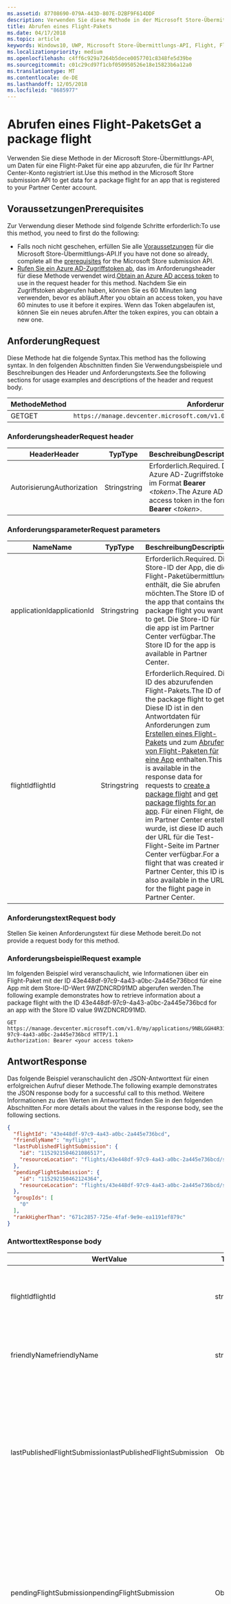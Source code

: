 ```yaml
---
ms.assetid: 87708690-079A-443D-807E-D2BF9F614DDF
description: Verwenden Sie diese Methode in der Microsoft Store-Übermittlungs-API, um Daten für eine Flight-Paket für eine app abzurufen, die für Ihr Partner Center-Konto registriert ist.
title: Abrufen eines Flight-Pakets
ms.date: 04/17/2018
ms.topic: article
keywords: Windows10, UWP, Microsoft Store-Übermittlungs-API, Flight, Flight-Pakete
ms.localizationpriority: medium
ms.openlocfilehash: c4ff6c929a7264b5dece0057701c8348fe5d39be
ms.sourcegitcommit: c01c29cd97f1cbf050950526e18e15823b6a12a0
ms.translationtype: MT
ms.contentlocale: de-DE
ms.lasthandoff: 12/05/2018
ms.locfileid: "8685977"
---
```

# <a name="get-a-package-flight"></a><span data-ttu-id="2eb98-104">Abrufen eines Flight-Pakets</span><span class="sxs-lookup"><span data-stu-id="2eb98-104">Get a package flight</span></span>

<span data-ttu-id="2eb98-105">Verwenden Sie diese Methode in der Microsoft Store-Übermittlungs-API, um Daten für eine Flight-Paket für eine app abzurufen, die für Ihr Partner Center-Konto registriert ist.</span><span class="sxs-lookup"><span data-stu-id="2eb98-105">Use this method in the Microsoft Store submission API to get data for a package flight for an app that is registered to your Partner Center account.</span></span>

## <a name="prerequisites"></a><span data-ttu-id="2eb98-106">Voraussetzungen</span><span class="sxs-lookup"><span data-stu-id="2eb98-106">Prerequisites</span></span>

<span data-ttu-id="2eb98-107">Zur Verwendung dieser Methode sind folgende Schritte erforderlich:</span><span class="sxs-lookup"><span data-stu-id="2eb98-107">To use this method, you need to first do the following:</span></span>

* <span data-ttu-id="2eb98-108">Falls noch nicht geschehen, erfüllen Sie alle [Voraussetzungen](create-and-manage-submissions-using-windows-store-services.md#prerequisites) für die Microsoft Store-Übermittlungs-API.</span><span class="sxs-lookup"><span data-stu-id="2eb98-108">If you have not done so already, complete all the [prerequisites](create-and-manage-submissions-using-windows-store-services.md#prerequisites) for the Microsoft Store submission API.</span></span>
* <span data-ttu-id="2eb98-109">[Rufen Sie ein Azure AD-Zugriffstoken ab](create-and-manage-submissions-using-windows-store-services.md#obtain-an-azure-ad-access-token), das im Anforderungsheader für diese Methode verwendet wird.</span><span class="sxs-lookup"><span data-stu-id="2eb98-109">[Obtain an Azure AD access token](create-and-manage-submissions-using-windows-store-services.md#obtain-an-azure-ad-access-token) to use in the request header for this method.</span></span> <span data-ttu-id="2eb98-110">Nachdem Sie ein Zugriffstoken abgerufen haben, können Sie es 60 Minuten lang verwenden, bevor es abläuft.</span><span class="sxs-lookup"><span data-stu-id="2eb98-110">After you obtain an access token, you have 60 minutes to use it before it expires.</span></span> <span data-ttu-id="2eb98-111">Wenn das Token abgelaufen ist, können Sie ein neues abrufen.</span><span class="sxs-lookup"><span data-stu-id="2eb98-111">After the token expires, you can obtain a new one.</span></span>

## <a name="request"></a><span data-ttu-id="2eb98-112">Anforderung</span><span class="sxs-lookup"><span data-stu-id="2eb98-112">Request</span></span>

<span data-ttu-id="2eb98-113">Diese Methode hat die folgende Syntax.</span><span class="sxs-lookup"><span data-stu-id="2eb98-113">This method has the following syntax.</span></span> <span data-ttu-id="2eb98-114">In den folgenden Abschnitten finden Sie Verwendungsbeispiele und Beschreibungen des Header und Anforderungstexts.</span><span class="sxs-lookup"><span data-stu-id="2eb98-114">See the following sections for usage examples and descriptions of the header and request body.</span></span>

| <span data-ttu-id="2eb98-115">Methode</span><span class="sxs-lookup"><span data-stu-id="2eb98-115">Method</span></span> | <span data-ttu-id="2eb98-116">Anforderungs-URI</span><span class="sxs-lookup"><span data-stu-id="2eb98-116">Request URI</span></span>                                                      |
|--------|------------------------------------------------------------------|
| <span data-ttu-id="2eb98-117">GET</span><span class="sxs-lookup"><span data-stu-id="2eb98-117">GET</span></span>    | ```https://manage.devcenter.microsoft.com/v1.0/my/applications/{applicationId}/flights/{flightId}``` |


### <a name="request-header"></a><span data-ttu-id="2eb98-118">Anforderungsheader</span><span class="sxs-lookup"><span data-stu-id="2eb98-118">Request header</span></span>

| <span data-ttu-id="2eb98-119">Header</span><span class="sxs-lookup"><span data-stu-id="2eb98-119">Header</span></span>        | <span data-ttu-id="2eb98-120">Typ</span><span class="sxs-lookup"><span data-stu-id="2eb98-120">Type</span></span>   | <span data-ttu-id="2eb98-121">Beschreibung</span><span class="sxs-lookup"><span data-stu-id="2eb98-121">Description</span></span>                                                                 |
|---------------|--------|-----------------------------------------------------------------------------|
| <span data-ttu-id="2eb98-122">Autorisierung</span><span class="sxs-lookup"><span data-stu-id="2eb98-122">Authorization</span></span> | <span data-ttu-id="2eb98-123">String</span><span class="sxs-lookup"><span data-stu-id="2eb98-123">string</span></span> | <span data-ttu-id="2eb98-124">Erforderlich.</span><span class="sxs-lookup"><span data-stu-id="2eb98-124">Required.</span></span> <span data-ttu-id="2eb98-125">Das Azure AD-Zugriffstoken im Format **Bearer** &lt;*token*&gt;.</span><span class="sxs-lookup"><span data-stu-id="2eb98-125">The Azure AD access token in the form **Bearer** &lt;*token*&gt;.</span></span> |


### <a name="request-parameters"></a><span data-ttu-id="2eb98-126">Anforderungsparameter</span><span class="sxs-lookup"><span data-stu-id="2eb98-126">Request parameters</span></span>

| <span data-ttu-id="2eb98-127">Name</span><span class="sxs-lookup"><span data-stu-id="2eb98-127">Name</span></span>        | <span data-ttu-id="2eb98-128">Typ</span><span class="sxs-lookup"><span data-stu-id="2eb98-128">Type</span></span>   | <span data-ttu-id="2eb98-129">Beschreibung</span><span class="sxs-lookup"><span data-stu-id="2eb98-129">Description</span></span>                                                                 |
|---------------|--------|-----------------------------------------------------------------------------|
| <span data-ttu-id="2eb98-130">applicationId</span><span class="sxs-lookup"><span data-stu-id="2eb98-130">applicationId</span></span> | <span data-ttu-id="2eb98-131">String</span><span class="sxs-lookup"><span data-stu-id="2eb98-131">string</span></span> | <span data-ttu-id="2eb98-132">Erforderlich.</span><span class="sxs-lookup"><span data-stu-id="2eb98-132">Required.</span></span> <span data-ttu-id="2eb98-133">Die Store-ID der App, die die Flight-Paketübermittlung enthält, die Sie abrufen möchten.</span><span class="sxs-lookup"><span data-stu-id="2eb98-133">The Store ID of the app that contains the package flight you want to get.</span></span> <span data-ttu-id="2eb98-134">Die Store-ID für die app ist im Partner Center verfügbar.</span><span class="sxs-lookup"><span data-stu-id="2eb98-134">The Store ID for the app is available in Partner Center.</span></span>  |
| <span data-ttu-id="2eb98-135">flightId</span><span class="sxs-lookup"><span data-stu-id="2eb98-135">flightId</span></span> | <span data-ttu-id="2eb98-136">String</span><span class="sxs-lookup"><span data-stu-id="2eb98-136">string</span></span> | <span data-ttu-id="2eb98-137">Erforderlich.</span><span class="sxs-lookup"><span data-stu-id="2eb98-137">Required.</span></span> <span data-ttu-id="2eb98-138">Die ID des abzurufenden Flight-Pakets.</span><span class="sxs-lookup"><span data-stu-id="2eb98-138">The ID of the package flight to get.</span></span> <span data-ttu-id="2eb98-139">Diese ID ist in den Antwortdaten für Anforderungen zum [Erstellen eines Flight-Pakets](create-a-flight.md) und zum [Abrufen von Flight-Paketen für eine App](get-flights-for-an-app.md) enthalten.</span><span class="sxs-lookup"><span data-stu-id="2eb98-139">This ID is available in the response data for requests to [create a package flight](create-a-flight.md) and [get package flights for an app](get-flights-for-an-app.md).</span></span> <span data-ttu-id="2eb98-140">Für einen Flight, der im Partner Center erstellt wurde, ist diese ID auch in der URL für die Test-Flight-Seite im Partner Center verfügbar.</span><span class="sxs-lookup"><span data-stu-id="2eb98-140">For a flight that was created in Partner Center, this ID is also available in the URL for the flight page in Partner Center.</span></span>  |


### <a name="request-body"></a><span data-ttu-id="2eb98-141">Anforderungstext</span><span class="sxs-lookup"><span data-stu-id="2eb98-141">Request body</span></span>

<span data-ttu-id="2eb98-142">Stellen Sie keinen Anforderungstext für diese Methode bereit.</span><span class="sxs-lookup"><span data-stu-id="2eb98-142">Do not provide a request body for this method.</span></span>

### <a name="request-example"></a><span data-ttu-id="2eb98-143">Anforderungsbeispiel</span><span class="sxs-lookup"><span data-stu-id="2eb98-143">Request example</span></span>

<span data-ttu-id="2eb98-144">Im folgenden Beispiel wird veranschaulicht, wie Informationen über ein Flight-Paket mit der ID 43e448df-97c9-4a43-a0bc-2a445e736bcd für eine App mit dem Store-ID-Wert 9WZDNCRD91MD abgerufen werden.</span><span class="sxs-lookup"><span data-stu-id="2eb98-144">The following example demonstrates how to retrieve information about a package flight with the ID 43e448df-97c9-4a43-a0bc-2a445e736bcd for an app with the Store ID value 9WZDNCRD91MD.</span></span>

```
GET https://manage.devcenter.microsoft.com/v1.0/my/applications/9NBLGGH4R315/flights/43e448df-97c9-4a43-a0bc-2a445e736bcd HTTP/1.1
Authorization: Bearer <your access token>
```

## <a name="response"></a><span data-ttu-id="2eb98-145">Antwort</span><span class="sxs-lookup"><span data-stu-id="2eb98-145">Response</span></span>

<span data-ttu-id="2eb98-146">Das folgende Beispiel veranschaulicht den JSON-Antworttext für einen erfolgreichen Aufruf dieser Methode.</span><span class="sxs-lookup"><span data-stu-id="2eb98-146">The following example demonstrates the JSON response body for a successful call to this method.</span></span> <span data-ttu-id="2eb98-147">Weitere Informationen zu den Werten im Antworttext finden Sie in den folgenden Abschnitten.</span><span class="sxs-lookup"><span data-stu-id="2eb98-147">For more details about the values in the response body, see the following sections.</span></span>

```json
{
  "flightId": "43e448df-97c9-4a43-a0bc-2a445e736bcd",
  "friendlyName": "myflight",
  "lastPublishedFlightSubmission": {
    "id": "1152921504621086517",
    "resourceLocation": "flights/43e448df-97c9-4a43-a0bc-2a445e736bcd/submissions/1152921504621086517"
  },
  "pendingFlightSubmission": {
    "id": "115292150462124364",
    "resourceLocation": "flights/43e448df-97c9-4a43-a0bc-2a445e736bcd/submissions/1152921504621243647"
  },
  "groupIds": [
    "0"
  ],
  "rankHigherThan": "671c2857-725e-4faf-9e9e-ea1191ef879c"
}
```

### <a name="response-body"></a><span data-ttu-id="2eb98-148">Antworttext</span><span class="sxs-lookup"><span data-stu-id="2eb98-148">Response body</span></span>

| <span data-ttu-id="2eb98-149">Wert</span><span class="sxs-lookup"><span data-stu-id="2eb98-149">Value</span></span>      | <span data-ttu-id="2eb98-150">Typ</span><span class="sxs-lookup"><span data-stu-id="2eb98-150">Type</span></span>   | <span data-ttu-id="2eb98-151">Beschreibung</span><span class="sxs-lookup"><span data-stu-id="2eb98-151">Description</span></span>                                                                                                                                                                                                                                                                         |
|------------|--------|----------------------------------------------------------------------------------------------------------------------------------------------------------------------------------------------------------------------------------------------------------------------------------------|
| <span data-ttu-id="2eb98-152">flightId</span><span class="sxs-lookup"><span data-stu-id="2eb98-152">flightId</span></span>            | <span data-ttu-id="2eb98-153">string</span><span class="sxs-lookup"><span data-stu-id="2eb98-153">string</span></span>  | <span data-ttu-id="2eb98-154">Die ID für das Flight-Paket.</span><span class="sxs-lookup"><span data-stu-id="2eb98-154">The ID for the package flight.</span></span> <span data-ttu-id="2eb98-155">Dieser Wert wird vom Partner Center bereitgestellt.</span><span class="sxs-lookup"><span data-stu-id="2eb98-155">This value is supplied by Partner Center.</span></span>  |
| <span data-ttu-id="2eb98-156">friendlyName</span><span class="sxs-lookup"><span data-stu-id="2eb98-156">friendlyName</span></span>           | <span data-ttu-id="2eb98-157">string</span><span class="sxs-lookup"><span data-stu-id="2eb98-157">string</span></span>  | <span data-ttu-id="2eb98-158">Der Name des Flight-Pakets nach Vorgabe des Entwicklers.</span><span class="sxs-lookup"><span data-stu-id="2eb98-158">The name of the package flight, as specified by the developer.</span></span>   |  
| <span data-ttu-id="2eb98-159">lastPublishedFlightSubmission</span><span class="sxs-lookup"><span data-stu-id="2eb98-159">lastPublishedFlightSubmission</span></span>       | <span data-ttu-id="2eb98-160">Objekt</span><span class="sxs-lookup"><span data-stu-id="2eb98-160">object</span></span> | <span data-ttu-id="2eb98-161">Ein Objekt, das Informationen über die letzte veröffentlichte Übermittlung für das Flight-Paket enthält.</span><span class="sxs-lookup"><span data-stu-id="2eb98-161">An object that provides information about the last published submission for the package flight.</span></span> <span data-ttu-id="2eb98-162">Weitere Informationen finden Sie unten im Abschnitt [Übermittlungsobjekt](#submission_object).</span><span class="sxs-lookup"><span data-stu-id="2eb98-162">For more information, see the [Submission object](#submission_object) section below.</span></span>  |
| <span data-ttu-id="2eb98-163">pendingFlightSubmission</span><span class="sxs-lookup"><span data-stu-id="2eb98-163">pendingFlightSubmission</span></span>        | <span data-ttu-id="2eb98-164">Objekt</span><span class="sxs-lookup"><span data-stu-id="2eb98-164">object</span></span>  |  <span data-ttu-id="2eb98-165">Ein Objekt, das Informationen über die aktuell ausstehende Übermittlung für das Flight-Paket enthält.</span><span class="sxs-lookup"><span data-stu-id="2eb98-165">An object that provides information about the current pending submission for the package flight.</span></span> <span data-ttu-id="2eb98-166">Weitere Informationen finden Sie unten im Abschnitt [Übermittlungsobjekt](#submission_object).</span><span class="sxs-lookup"><span data-stu-id="2eb98-166">For more information, see the [Submission object](#submission_object) section below.</span></span>  |   
| <span data-ttu-id="2eb98-167">groupIds</span><span class="sxs-lookup"><span data-stu-id="2eb98-167">groupIds</span></span>           | <span data-ttu-id="2eb98-168">array</span><span class="sxs-lookup"><span data-stu-id="2eb98-168">array</span></span>  | <span data-ttu-id="2eb98-169">Ein Array von Zeichenfolgen, die die IDs der Test-Flight-Gruppen enthalten, die dem Flight-Paket zugeordnet sind.</span><span class="sxs-lookup"><span data-stu-id="2eb98-169">An array of strings that contain the IDs of the flight groups that are associated with the package flight.</span></span> <span data-ttu-id="2eb98-170">Weitere Informationen zu Test-Flight-Gruppen finden Sie unter [Flight-Pakete](https://msdn.microsoft.com/windows/uwp/publish/package-flights).</span><span class="sxs-lookup"><span data-stu-id="2eb98-170">For more information about flight groups, see [Package flights](https://msdn.microsoft.com/windows/uwp/publish/package-flights).</span></span>   |
| <span data-ttu-id="2eb98-171">rankHigherThan</span><span class="sxs-lookup"><span data-stu-id="2eb98-171">rankHigherThan</span></span>           | <span data-ttu-id="2eb98-172">string</span><span class="sxs-lookup"><span data-stu-id="2eb98-172">string</span></span>  | <span data-ttu-id="2eb98-173">Der Anzeigename des Flight-Pakets, das den unmittelbar niedrigeren Rang als das aktuelle Flight-Paket erhält.</span><span class="sxs-lookup"><span data-stu-id="2eb98-173">The friendly name of the package flight that is ranked immediately lower than the current package flight.</span></span> <span data-ttu-id="2eb98-174">Weitere Informationen zur Bewertung von Test-Flight-Gruppen finden Sie unter [Flight-Pakete](https://msdn.microsoft.com/windows/uwp/publish/package-flights).</span><span class="sxs-lookup"><span data-stu-id="2eb98-174">For more information about ranking flight groups, see [Package flights](https://msdn.microsoft.com/windows/uwp/publish/package-flights).</span></span>  |


<span id="submission_object" />

### <a name="submission-object"></a><span data-ttu-id="2eb98-175">Übermittlungsobjekt</span><span class="sxs-lookup"><span data-stu-id="2eb98-175">Submission object</span></span>

<span data-ttu-id="2eb98-176">Die Werte *LastPublishedFlightSubmission* und *PendingFlightSubmission* im Antworttext enthalten Objekte mit Ressourceninformationen über eine Übermittlung für das Flight-Paket.</span><span class="sxs-lookup"><span data-stu-id="2eb98-176">The *lastPublishedFlightSubmission* and *pendingFlightSubmission* values in the response body contain objects that provide resource information about a submission for the package flight.</span></span> <span data-ttu-id="2eb98-177">Diese Objekte enthalten folgende Werte.</span><span class="sxs-lookup"><span data-stu-id="2eb98-177">These objects have the following values.</span></span>

| <span data-ttu-id="2eb98-178">Wert</span><span class="sxs-lookup"><span data-stu-id="2eb98-178">Value</span></span>           | <span data-ttu-id="2eb98-179">Typ</span><span class="sxs-lookup"><span data-stu-id="2eb98-179">Type</span></span>    | <span data-ttu-id="2eb98-180">Beschreibung</span><span class="sxs-lookup"><span data-stu-id="2eb98-180">Description</span></span>                                                                                                                                                                                                                          |
|-----------------|---------|--------------------------------------------------------------------------------------------------------------------------------------------------------------------------------------------------------------------------------------|
| <span data-ttu-id="2eb98-181">id</span><span class="sxs-lookup"><span data-stu-id="2eb98-181">id</span></span>            | <span data-ttu-id="2eb98-182">string</span><span class="sxs-lookup"><span data-stu-id="2eb98-182">string</span></span>  | <span data-ttu-id="2eb98-183">Die ID der Übermittlung.</span><span class="sxs-lookup"><span data-stu-id="2eb98-183">The ID of the submission.</span></span>    |
| <span data-ttu-id="2eb98-184">resourceLocation</span><span class="sxs-lookup"><span data-stu-id="2eb98-184">resourceLocation</span></span>   | <span data-ttu-id="2eb98-185">string</span><span class="sxs-lookup"><span data-stu-id="2eb98-185">string</span></span>  | <span data-ttu-id="2eb98-186">Ein relativer Pfad, den Sie an den Basisanforderungs-URI ```https://manage.devcenter.microsoft.com/v1.0/my/``` anfügen können, um die vollständigen Daten für die Übermittlung abzurufen.</span><span class="sxs-lookup"><span data-stu-id="2eb98-186">A relative path that you can append to the base ```https://manage.devcenter.microsoft.com/v1.0/my/``` request URI to retrieve the complete data for the submission.</span></span>               |


## <a name="error-codes"></a><span data-ttu-id="2eb98-187">Fehlercodes</span><span class="sxs-lookup"><span data-stu-id="2eb98-187">Error codes</span></span>

<span data-ttu-id="2eb98-188">Wenn die Anforderung nicht erfolgreich abgeschlossen werden kann, enthält die Antwort einen der folgenden HTTP-Fehlercodes.</span><span class="sxs-lookup"><span data-stu-id="2eb98-188">If the request cannot be successfully completed, the response will contain one of the following HTTP error codes.</span></span>

| <span data-ttu-id="2eb98-189">Fehlercode</span><span class="sxs-lookup"><span data-stu-id="2eb98-189">Error code</span></span> |  <span data-ttu-id="2eb98-190">Beschreibung</span><span class="sxs-lookup"><span data-stu-id="2eb98-190">Description</span></span>     |
|--------|---------------------  |
| <span data-ttu-id="2eb98-191">400</span><span class="sxs-lookup"><span data-stu-id="2eb98-191">400</span></span>  | <span data-ttu-id="2eb98-192">Die Anforderung ist ungültig.</span><span class="sxs-lookup"><span data-stu-id="2eb98-192">The request is invalid.</span></span> |
| <span data-ttu-id="2eb98-193">404</span><span class="sxs-lookup"><span data-stu-id="2eb98-193">404</span></span>  | <span data-ttu-id="2eb98-194">Das angegebene Flight-Paket konnte nicht gefunden werden.</span><span class="sxs-lookup"><span data-stu-id="2eb98-194">The specified package flight could not be found.</span></span>   |   
| <span data-ttu-id="2eb98-195">409</span><span class="sxs-lookup"><span data-stu-id="2eb98-195">409</span></span>  | <span data-ttu-id="2eb98-196">Die app verwendet ein Partner Center-Feature, das [derzeit nicht von der Microsoft Store-Übermittlungs-API unterstützt](create-and-manage-submissions-using-windows-store-services.md#not_supported)wird.</span><span class="sxs-lookup"><span data-stu-id="2eb98-196">The app uses a Partner Center feature that is [currently not supported by the Microsoft Store submission API](create-and-manage-submissions-using-windows-store-services.md#not_supported).</span></span> |                                                                                                 


## <a name="related-topics"></a><span data-ttu-id="2eb98-197">Verwandte Themen</span><span class="sxs-lookup"><span data-stu-id="2eb98-197">Related topics</span></span>

* [<span data-ttu-id="2eb98-198">Erstellen und Verwalten von Übermittlungen mit Microsoft Store-Diensten</span><span class="sxs-lookup"><span data-stu-id="2eb98-198">Create and manage submissions using Microsoft Store services</span></span>](create-and-manage-submissions-using-windows-store-services.md)
* [<span data-ttu-id="2eb98-199">Erstellen eines Flight-Pakets</span><span class="sxs-lookup"><span data-stu-id="2eb98-199">Create a package flight</span></span>](create-a-flight.md)
* [<span data-ttu-id="2eb98-200">Löschen eines Flight-Pakets</span><span class="sxs-lookup"><span data-stu-id="2eb98-200">Delete a package flight</span></span>](delete-a-flight.md)
